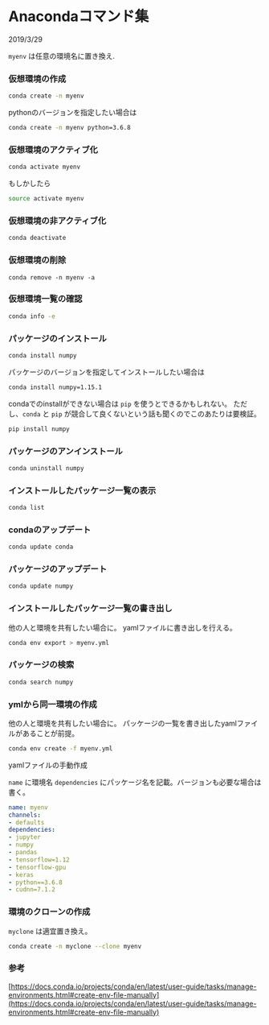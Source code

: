 # Anacondaコマンド集

2019/3/29

`myenv` は任意の環境名に置き換え.

### 仮想環境の作成
```sh
conda create -n myenv
```

pythonのバージョンを指定したい場合は
```sh
conda create -n myenv python=3.6.8
```

### 仮想環境のアクティブ化
```sh
conda activate myenv
```
もしかしたら
```sh
source activate myenv
```
### 仮想環境の非アクティブ化
```sh
conda deactivate
```

### 仮想環境の削除
```
conda remove -n myenv -a
```

### 仮想環境一覧の確認
```sh
conda info -e
```

### パッケージのインストール
```sh
conda install numpy
```

パッケージのバージョンを指定してインストールしたい場合は
```sh
conda install numpy=1.15.1
```

condaでのinstallができない場合は `pip` を使うとできるかもしれない。
ただし、`conda` と `pip` が競合して良くないという話も聞くのでこのあたりは要検証。

```sh
pip install numpy
```
### パッケージのアンインストール
```sh
conda uninstall numpy
```
### インストールしたパッケージ一覧の表示
```sh
conda list
```
### condaのアップデート
```sh
conda update conda 
```
### パッケージのアップデート
```sh
conda update numpy
```

### インストールしたパッケージ一覧の書き出し
他の人と環境を共有したい場合に。
yamlファイルに書き出しを行える。

```sh
conda env export > myenv.yml
```

### パッケージの検索
```sh
conda search numpy
```
### ymlから同一環境の作成

他の人と環境を共有したい場合に。
パッケージの一覧を書き出したyamlファイルがあることが前提。

```sh
conda env create -f myenv.yml
```

yamlファイルの手動作成

`name` に環境名
`dependencies` にパッケージ名を記載。バージョンも必要な場合は書く。

```yml
name: myenv
channels:
- defaults
dependencies:
- jupyter
- numpy
- pandas
- tensorflow=1.12
- tensorflow-gpu
- keras
- python==3.6.8
- cudnn=7.1.2
```

### 環境のクローンの作成

`myclone` は適宜置き換え。

```sh
conda create -n myclone --clone myenv
```

### 参考

[https://docs.conda.io/projects/conda/en/latest/user-guide/tasks/manage-environments.html#create-env-file-manually](https://docs.conda.io/projects/conda/en/latest/user-guide/tasks/manage-environments.html#create-env-file-manually)